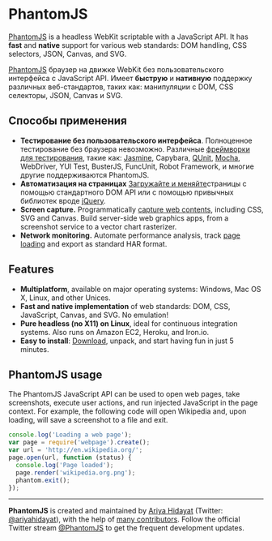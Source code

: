 # PhantomJS

[PhantomJS](http://phantomjs.org/) is a headless WebKit scriptable with a JavaScript API. It has **fast** and **native** support for various web standards: DOM handling, CSS selectors, JSON, Canvas, and SVG.

[PhantomJS](http://phantomjs.org/) браузер на движке WebKit без пользовательского интерфейса c JavaScript API. Имеет **быструю** и **нативную** поддержку различных веб-стандартов, таких как: манипуляции с DOM, CSS селекторы, JSON, Canvas и SVG.

## Способы применения

- **Тестирование без пользовательского интерфейса**. Полноценное тестирование без браузера невозможно. Различные [фреймворки для тестирования](http://phantomjs.org/headless-testing.html), такие как: [Jasmine](https://github.com/andrew--r/SJSJ/blob/master/glossary/JASMINE.md), Capybara, [QUnit](https://github.com/andrew--r/SJSJ/blob/master/glossary/QUNIT.md), [Mocha](https://github.com/andrew--r/SJSJ/blob/master/glossary/MOCHA.md), WebDriver, YUI Test, BusterJS, FuncUnit, Robot Framework, и многие другие поддерживаются PhantomJS.
- **Автоматизация на страницах** [Загружайте и меняйте](http://phantomjs.org/page-automation.html)страницы с помощью стандартного DOM API или с помощью привычных библиотек вроде [jQuery](https://github.com/andrew--r/SJSJ/blob/master/glossary/JQUERY.md).
- **Screen capture.** Programmatically [capture web contents](http://phantomjs.org/screen-capture.html), including CSS, SVG and Canvas. Build server-side web graphics apps, from a screenshot service to a vector chart rasterizer.
- **Network monitoring.** Automate performance analysis, track [page loading](http://phantomjs.org/network-monitoring.html) and export as standard HAR format.

## Features

- **Multiplatform**, available on major operating systems: Windows, Mac OS X, Linux, and other Unices.
- **Fast and native implementation** of web standards: DOM, CSS, JavaScript, Canvas, and SVG. No emulation!
- **Pure headless (no X11) on Linux**, ideal for continuous integration systems. Also runs on Amazon EC2, Heroku, and Iron.io.
- **Easy to install**: [Download](http://phantomjs.org/download.html), unpack, and start having fun in just 5 minutes.

## PhantomJS usage

The PhantomJS JavaScript API can be used to open web pages, take screenshots, execute user actions, and run injected JavaScript in the page context. For example, the following code will open Wikipedia and, upon loading, will save a screenshot to a file and exit.

```js
console.log('Loading a web page');
var page = require('webpage').create();
var url = 'http://en.wikipedia.org/';
page.open(url, function (status) {
  console.log('Page loaded');
  page.render('wikipedia.org.png');
  phantom.exit();
});
```

<hr>

**PhantomJS** is created and maintained by [Ariya Hidayat](http://ariya.ofilabs.com/about) (Twitter: [@ariyahidayat](http://twitter.com/ariyahidayat)), with the help of [many contributors](https://github.com/ariya/phantomjs/contributors). Follow the official Twitter stream [@PhantomJS](http://twitter.com/PhantomJS) to get the frequent development updates.
